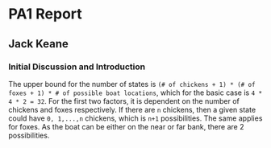 # PA1 Report

## Jack Keane

### Initial Discussion and Introduction

The upper bound for the number of states is `(# of chickens + 1) * (# of foxes + 1) * # of possible boat locations`, which for the basic case is `4 * 4 * 2 = 32`. For the first two factors, it is dependent on the number of chickens and foxes respectively. If there are `n` chickens, then a given state could have `0, 1,...,n` chickens, which is `n+1` possibilities. The same applies for foxes. As the boat can be either on the near or far bank, there are 2 possibilities.

